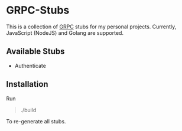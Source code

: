 # GRPC-Stubs

This is a collection of [GRPC](https://grpc.io/) stubs for my personal projects. Currently, JavaScript (NodeJS) and Golang are supported.

## Available Stubs

 - Authenticate

## Installation

Run

> ./build

To re-generate all stubs.